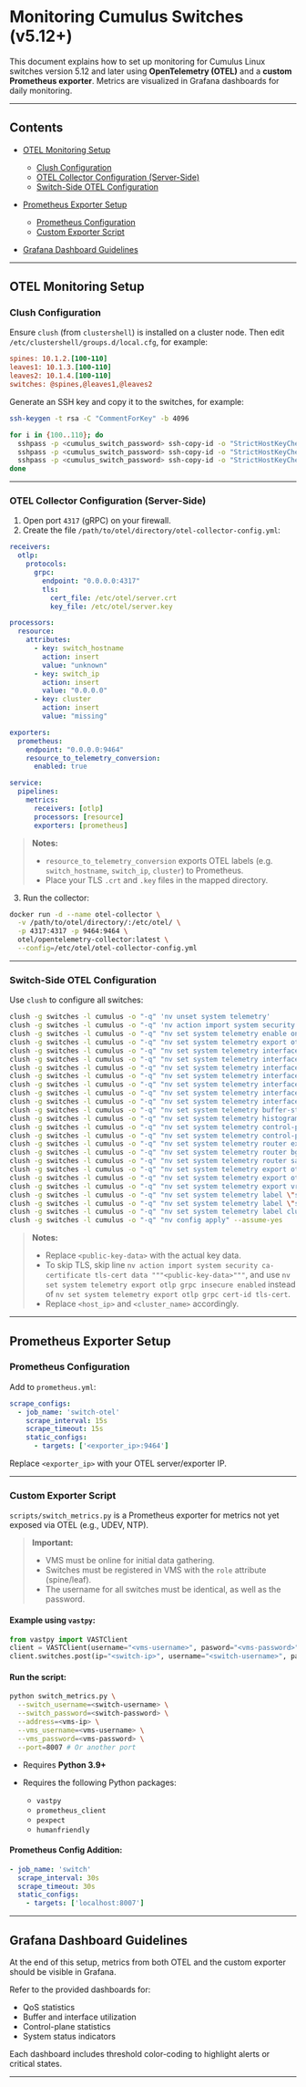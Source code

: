 # Monitoring Cumulus Switches (v5.12+)

This document explains how to set up monitoring for Cumulus Linux switches version 5.12 and later using **OpenTelemetry (OTEL)** and a **custom Prometheus exporter**. Metrics are visualized in Grafana dashboards for daily monitoring.

---

## Contents

* [OTEL Monitoring Setup](#otel-monitoring-setup)

  - [Clush Configuration](#clush-configuration)
  - [OTEL Collector Configuration (Server-Side)](#otel-collector-configuration-server-side)
  - [Switch-Side OTEL Configuration](#switch-side-otel-configuration)
* [Prometheus Exporter Setup](#prometheus-exporter-setup)

  - [Prometheus Configuration](#prometheus-configuration)
  - [Custom Exporter Script](#custom-exporter-script)
* [Grafana Dashboard Guidelines](#grafana-dashboard-guidelines)

---

## OTEL Monitoring Setup

### Clush Configuration

Ensure `clush` (from `clustershell`) is installed on a cluster node. Then edit `/etc/clustershell/groups.d/local.cfg`, for example:

```ini
spines: 10.1.2.[100-110]
leaves1: 10.1.3.[100-110]
leaves2: 10.1.4.[100-110]
switches: @spines,@leaves1,@leaves2
```

Generate an SSH key and copy it to the switches, for example:

```bash
ssh-keygen -t rsa -C "CommentForKey" -b 4096

for i in {100..110}; do
  sshpass -p <cumulus_switch_password> ssh-copy-id -o "StrictHostKeyChecking=no" cumulus@10.1.2.$i
  sshpass -p <cumulus_switch_password> ssh-copy-id -o "StrictHostKeyChecking=no" cumulus@10.1.3.$i
  sshpass -p <cumulus_switch_password> ssh-copy-id -o "StrictHostKeyChecking=no" cumulus@10.1.4.$i
done
```

---

### OTEL Collector Configuration (Server-Side)

1. Open port `4317` (gRPC) on your firewall.
2. Create the file `/path/to/otel/directory/otel-collector-config.yml`:

```yaml
receivers:
  otlp:
    protocols:
      grpc:
        endpoint: "0.0.0.0:4317"
        tls:
          cert_file: /etc/otel/server.crt
          key_file: /etc/otel/server.key

processors:
  resource:
    attributes:
      - key: switch_hostname
        action: insert
        value: "unknown"
      - key: switch_ip
        action: insert
        value: "0.0.0.0"
      - key: cluster
        action: insert
        value: "missing"

exporters:
  prometheus:
    endpoint: "0.0.0.0:9464"
    resource_to_telemetry_conversion:
      enabled: true

service:
  pipelines:
    metrics:
      receivers: [otlp]
      processors: [resource]
      exporters: [prometheus]
```

> **Notes:**
>
> * `resource_to_telemetry_conversion` exports OTEL labels (e.g. `switch_hostname`, `switch_ip`, `cluster`) to Prometheus.
> * Place your TLS `.crt` and `.key` files in the mapped directory.

3. Run the collector:

```bash
docker run -d --name otel-collector \
  -v /path/to/otel/directory/:/etc/otel/ \
  -p 4317:4317 -p 9464:9464 \
  otel/opentelemetry-collector:latest \
  --config=/etc/otel/otel-collector-config.yml
```

---

### Switch-Side OTEL Configuration

Use `clush` to configure all switches:

```bash
clush -g switches -l cumulus -o "-q" 'nv unset system telemetry'
clush -g switches -l cumulus -o "-q" 'nv action import system security ca-certificate tls-cert data """<public-key-data>"""'
clush -g switches -l cumulus -o "-q" "nv set system telemetry enable on"
clush -g switches -l cumulus -o "-q" "nv set system telemetry export otlp state enabled"
clush -g switches -l cumulus -o "-q" "nv set system telemetry interface-stats export state enabled"
clush -g switches -l cumulus -o "-q" "nv set system telemetry interface-stats sample-interval 30"
clush -g switches -l cumulus -o "-q" "nv set system telemetry interface-stats ingress-buffer priority-group 0"
clush -g switches -l cumulus -o "-q" "nv set system telemetry interface-stats ingress-buffer priority-group 1"
clush -g switches -l cumulus -o "-q" "nv set system telemetry interface-stats egress-buffer traffic-class 3"
clush -g switches -l cumulus -o "-q" "nv set system telemetry interface-stats switch-priority 3"
clush -g switches -l cumulus -o "-q" "nv set system telemetry interface-stats class phy state enabled"
clush -g switches -l cumulus -o "-q" "nv set system telemetry buffer-stats export state enabled"
clush -g switches -l cumulus -o "-q" "nv set system telemetry histogram export state enabled"
clush -g switches -l cumulus -o "-q" "nv set system telemetry control-plane-stats export state enabled"
clush -g switches -l cumulus -o "-q" "nv set system telemetry control-plane-stats sample-interval 30"
clush -g switches -l cumulus -o "-q" "nv set system telemetry router export state enabled"
clush -g switches -l cumulus -o "-q" "nv set system telemetry router bgp export state enabled"
clush -g switches -l cumulus -o "-q" "nv set system telemetry router sample-interval 30"
clush -g switches -l cumulus -o "-q" "nv set system telemetry export otlp grpc cert-id tls-cert"
clush -g switches -l cumulus -o "-q" "nv set system telemetry export otlp grpc destination <host_ip> port 4317"
clush -g switches -l cumulus -o "-q" "nv set system telemetry export vrf mgmt"
clush -g switches -l cumulus -o "-q" "nv set system telemetry label \"switch_ip\" description \"\$(hostname -I | awk '{print \$1}')\""
clush -g switches -l cumulus -o "-q" "nv set system telemetry label \"switch_hostname\" description \"\$(hostname)\""
clush -g switches -l cumulus -o "-q" "nv set system telemetry label cluster description <cluster_name>"
clush -g switches -l cumulus -o "-q" "nv config apply" --assume-yes
```

> **Notes:**
>
> * Replace `<public-key-data>` with the actual key data.
> * To skip TLS, skip line `nv action import system security ca-certificate tls-cert data """<public-key-data>"""`, and use `nv set system telemetry export otlp grpc insecure enabled` instead of `nv set system telemetry export otlp grpc cert-id tls-cert`.
> * Replace `<host_ip>` and `<cluster_name>` accordingly.

---

## Prometheus Exporter Setup

### Prometheus Configuration

Add to `prometheus.yml`:

```yaml
scrape_configs:
  - job_name: 'switch-otel'
    scrape_interval: 15s
    scrape_timeout: 15s
    static_configs:
      - targets: ['<exporter_ip>:9464']
```

Replace `<exporter_ip>` with your OTEL server/exporter IP.

---

### Custom Exporter Script

`scripts/switch_metrics.py` is a Prometheus exporter for metrics not yet exposed via OTEL (e.g., UDEV, NTP).

> **Important:**
>
> * VMS must be online for initial data gathering.
> * Switches must be registered in VMS with the `role` attribute (spine/leaf).
> * The username for all switches must be identical, as well as the password. 

#### Example using `vastpy`:

```python
from vastpy import VASTClient
client = VASTClient(username="<vms-username>", pasword="<vms-password>", address="<vms-ip>")
client.switches.post(ip="<switch-ip>", username="<switch-username>", password="<switch-password>", role="spine")
```

#### Run the script:

```bash
python switch_metrics.py \
  --switch_username=<switch-username> \
  --switch_password=<switch-password> \
  --address=<vms-ip> \
  --vms_username=<vms-username> \
  --vms_password=<vms-password> \
  --port=8007 # Or another port
```

* Requires **Python 3.9+**
* Requires the following Python packages:

  * `vastpy`
  * `prometheus_client`
  * `pexpect`
  * `humanfriendly`

#### Prometheus Config Addition:

```yaml
- job_name: 'switch'
  scrape_interval: 30s
  scrape_timeout: 30s
  static_configs:
    - targets: ['localhost:8007']
```

---

## Grafana Dashboard Guidelines

At the end of this setup, metrics from both OTEL and the custom exporter should be visible in Grafana.

Refer to the provided dashboards for:

* QoS statistics
* Buffer and interface utilization
* Control-plane statistics
* System status indicators

Each dashboard includes threshold color-coding to highlight alerts or critical states.

---
